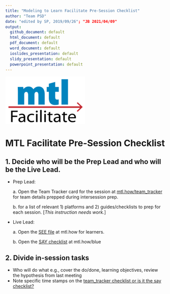 ```yaml
---
title: "Modeling to Learn Facilitate Pre-Session Checklist"
author: "Team PSD"
date: "edited by SP, 2019/09/26"; "JB 2021/04/09"
output: 
  github_document: default
  html_document: default
  pdf_document: default
  word_document: default
  ioslides_presentation: default
  slidy_presentation: default
  powerpoint_presentation: default
---
```


<img src = "https://github.com/lzim/teampsd/blob/teampsd_style/mtl_logo/mtl_facilitate_sq_sm.png"
     height = "150" width = "250">  

# MTL Facilitate Pre-Session Checklist

## 1. Decide who will be the Prep Lead and who will be the Live Lead.
 
+ Prep Lead: 

    a. Open the Team Tracker card for the session at [mtl.how/team_tracker](mtl.how/team_tracker) for team details prepped during intersession prep.
    
    b. for a list of relevant 1) platforms and 2) guides/checklists to prep for each session. [*This instruction needs work.*]

+ Live Lead:

  a. Open the [SEE file](https://mtl.how) at mtl.how for learners.
  
  b. Open the [SAY checklist](https://_____) at mtl.how/blue 

## 2. Divide in-session tasks

  + Who will do what e.g., cover the do/done, learning objectives, review the hypothesis from last meeting
  + Note specific time stamps on the [team_tracker checklist or is it the say checklist?](https://mtl.how/team_tracker)
